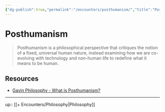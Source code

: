 ```yaml
---
{"dg-publish":true,"permalink":"/encounters/posthumanism/","title":"Posthumanism","tags":["📝","on/philosophy"]}
---
```




# Posthumanism

> Posthumanism is a philosophical perspective that critiques the notion of a fixed, universal human nature, instead examining how we are co-evolving with technology and non-human life to redefine what it means to be human.

## Resources

- [Gavin Philosophy - What is Posthumanism?](https://youtu.be/5-Ze3CrExIE?si=IVxhXAMnc9EIor-R)

---
up:: [[+ Encounters/Philosophy\|Philosophy]]

